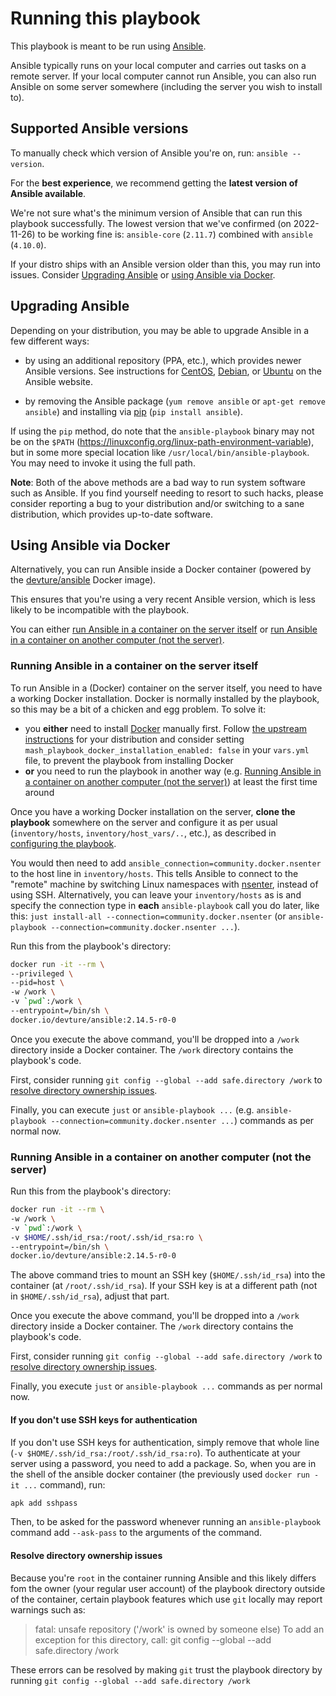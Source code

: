
# Running this playbook

This playbook is meant to be run using [Ansible](https://www.ansible.com/).

Ansible typically runs on your local computer and carries out tasks on a remote server.
If your local computer cannot run Ansible, you can also run Ansible on some server somewhere (including the server you wish to install to).


## Supported Ansible versions

To manually check which version of Ansible you're on, run: `ansible --version`.

For the **best experience**, we recommend getting the **latest version of Ansible available**.

We're not sure what's the minimum version of Ansible that can run this playbook successfully.
The lowest version that we've confirmed (on 2022-11-26) to be working fine is: `ansible-core` (`2.11.7`) combined with `ansible` (`4.10.0`).

If your distro ships with an Ansible version older than this, you may run into issues. Consider [Upgrading Ansible](#upgrading-ansible) or [using Ansible via Docker](#using-ansible-via-docker).


## Upgrading Ansible

Depending on your distribution, you may be able to upgrade Ansible in a few different ways:

- by using an additional repository (PPA, etc.), which provides newer Ansible versions. See instructions for [CentOS](https://docs.ansible.com/ansible/latest/installation_guide/intro_installation.html#installing-ansible-on-rhel-centos-or-fedora), [Debian](https://docs.ansible.com/ansible/latest/installation_guide/intro_installation.html#installing-ansible-on-debian), or [Ubuntu](https://docs.ansible.com/ansible/latest/installation_guide/intro_installation.html#installing-ansible-on-ubuntu) on the Ansible website.

- by removing the Ansible package (`yum remove ansible` or `apt-get remove ansible`) and installing via [pip](https://pip.pypa.io/en/stable/installation/) (`pip install ansible`).

If using the `pip` method, do note that the `ansible-playbook` binary may not be on the `$PATH` (https://linuxconfig.org/linux-path-environment-variable), but in some more special location like `/usr/local/bin/ansible-playbook`. You may need to invoke it using the full path.


**Note**: Both of the above methods are a bad way to run system software such as Ansible.
If you find yourself needing to resort to such hacks, please consider reporting a bug to your distribution and/or switching to a sane distribution, which provides up-to-date software.


## Using Ansible via Docker

Alternatively, you can run Ansible inside a Docker container (powered by the [devture/ansible](https://hub.docker.com/r/devture/ansible/) Docker image).

This ensures that you're using a very recent Ansible version, which is less likely to be incompatible with the playbook.

You can either [run Ansible in a container on the server itself](#running-ansible-in-a-container-on-the-server-itself) or [run Ansible in a container on another computer (not the server)](#running-ansible-in-a-container-on-another-computer-not-the-server).


### Running Ansible in a container on the server itself

To run Ansible in a (Docker) container on the server itself, you need to have a working Docker installation.
Docker is normally installed by the playbook, so this may be a bit of a chicken and egg problem. To solve it:

- you **either** need to install [Docker](services/ansible.md) manually first. Follow [the upstream instructions](https://docs.docker.com/engine/install/) for your distribution and consider setting `mash_playbook_docker_installation_enabled: false` in your `vars.yml` file, to prevent the playbook from installing Docker
- **or** you need to run the playbook in another way (e.g. [Running Ansible in a container on another computer (not the server)](#running-ansible-in-a-container-on-another-computer-not-the-server)) at least the first time around

Once you have a working Docker installation on the server, **clone the playbook** somewhere on the server and configure it as per usual (`inventory/hosts`, `inventory/host_vars/..`, etc.), as described in [configuring the playbook](configuring-playbook.md).

You would then need to add `ansible_connection=community.docker.nsenter` to the host line in `inventory/hosts`. This tells Ansible to connect to the "remote" machine by switching Linux namespaces with [nsenter](https://man7.org/linux/man-pages/man1/nsenter.1.html), instead of using SSH.
Alternatively, you can leave your `inventory/hosts` as is and specify the connection type in **each** `ansible-playbook` call you do later, like this: `just install-all --connection=community.docker.nsenter` (or `ansible-playbook --connection=community.docker.nsenter ...`).

Run this from the playbook's directory:

```bash
docker run -it --rm \
--privileged \
--pid=host \
-w /work \
-v `pwd`:/work \
--entrypoint=/bin/sh \
docker.io/devture/ansible:2.14.5-r0-0
```

Once you execute the above command, you'll be dropped into a `/work` directory inside a Docker container.
The `/work` directory contains the playbook's code.

First, consider running `git config --global --add safe.directory /work` to [resolve directory ownership issues](#resolve-directory-ownership-issues).

Finally, you can execute `just` or `ansible-playbook ...` (e.g. `ansible-playbook --connection=community.docker.nsenter ...`) commands as per normal now.


### Running Ansible in a container on another computer (not the server)

Run this from the playbook's directory:

```bash
docker run -it --rm \
-w /work \
-v `pwd`:/work \
-v $HOME/.ssh/id_rsa:/root/.ssh/id_rsa:ro \
--entrypoint=/bin/sh \
docker.io/devture/ansible:2.14.5-r0-0
```

The above command tries to mount an SSH key (`$HOME/.ssh/id_rsa`) into the container (at `/root/.ssh/id_rsa`).
If your SSH key is at a different path (not in `$HOME/.ssh/id_rsa`), adjust that part.

Once you execute the above command, you'll be dropped into a `/work` directory inside a Docker container.
The `/work` directory contains the playbook's code.

First, consider running `git config --global --add safe.directory /work` to [resolve directory ownership issues](#resolve-directory-ownership-issues).

Finally, you execute `just` or `ansible-playbook ...` commands as per normal now.


#### If you don't use SSH keys for authentication

If you don't use SSH keys for authentication, simply remove that whole line (`-v $HOME/.ssh/id_rsa:/root/.ssh/id_rsa:ro`).
To authenticate at your server using a password, you need to add a package. So, when you are in the shell of the ansible docker container (the previously used `docker run -it ...` command), run:
```bash
apk add sshpass
```
Then, to be asked for the password whenever running an  `ansible-playbook` command add `--ask-pass` to the arguments of the command.


#### Resolve directory ownership issues

Because you're `root` in the container running Ansible and this likely differs fom the owner (your regular user account) of the playbook directory outside of the container, certain playbook features which use `git` locally may report warnings such as:

> fatal: unsafe repository ('/work' is owned by someone else)
> To add an exception for this directory, call:
>  git config --global --add safe.directory /work

These errors can be resolved by making `git` trust the playbook directory by running `git config --global --add safe.directory /work`
